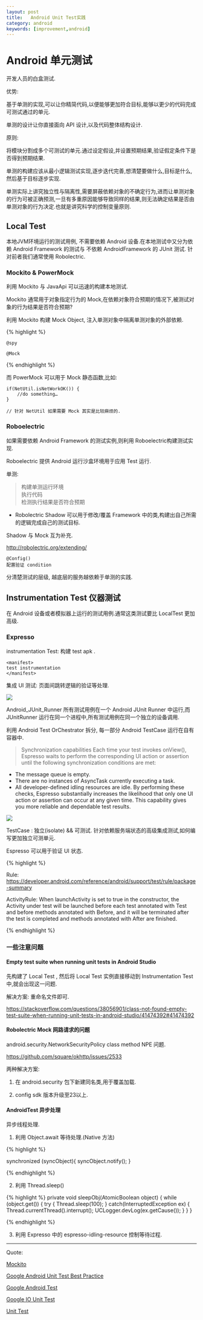 ```yaml
---
layout: post
title:   Android Unit Test实践
category: android
keywords: [improvement,android]
---
```


# Android 单元测试 

开发人员的白盒测试.

优势: 

基于单测的实现,可以让你精简代码,以便能够更加符合目标,能够以更少的代码完成可测试通过的单元.

单测的设计让你直接面向 API 设计,以及代码整体结构设计.


原则: 

将模块分割成多个可测试的单元.通过设定假设,并设置预期结果,验证假定条件下是否得到预期结果. 

单测的构建应该从最小逻辑测试实现,逐步迭代完善,想清楚要做什么,目标是什么,然后基于目标逐步实现.

单测实际上讲究独立性与隔离性,需要屏蔽依赖对象的不确定行为,进而让单测对象的行为可被正确预测,一旦有多重原因能够导致同样的结果,则无法确定结果是否由单测对象的行为决定.也就是讲究科学的控制变量原则.

## Local Test 

本地JVM环境运行的测试用例, 不需要依赖 Android 设备.在本地测试中又分为依赖 Android Framework 的测试与 不依赖 AndroidFramework 的 JUnit 测试.
针对前者我们通常使用 Robolectric.

### Mockito  & PowerMock

利用 Mockito 与 JavaApi 可以迅速的构建本地测试.

Mockito 通常用于对象指定行为的 Mock,在依赖对象符合预期的情况下,被测试对象的行为结果是否符合预期? 


利用 Mockito 构建 Mock Object, 注入单测对象中隔离单测对象的外部依赖.

{% highlight  %} 

```
@spy 

@Mock 

```


{% endhighlight %}



而 PowerMock 可以用于 Mock 静态函数,比如: 

```
if(NetUtil.isNetWorkOK()) {
    //do something…
}

// 针对 NetUtil 如果需要 Mock 其实是比较麻烦的.
```

### Roboelectric

如果需要依赖 Android Framework 的测试实例,则利用 Roboelectric构建测试实现.

Roboelectric 提供 Android 运行沙盒环境用于应用 Test 运行.

单测: 
> 构建单测运行环境      
> 执行代码           
> 检测执行结果是否符合预期      


* Robolectric  Shadow  可以用于修改/覆盖 Framework 中的类,构建出自己所需的逻辑完成自己的测试目标. 

 Shadow 与 Mock 互为补充.

http://robolectric.org/extending/

```
@Config() 
配置验证 condition 

```


分清楚测试的层级, 越底层的服务越依赖于单测的实践.  


## Instrumentation Test 仪器测试

在 Android 设备或者模拟器上运行的测试用例.通常这类测试要比 LocalTest 更加高级.

### Expresso 

instrumentation Test: 构建 test apk .

```
<manifest> 
test instrumentation
</manifest>
```

集成 UI 测试: 页面间跳转逻辑的验证等处理.  

![](http://img.javaclee.com/20181204132236.png)

Android_JUnit_Runner 所有测试用例在一个 Android JUnit Runner 中运行,而 JUnitRunner 运行在同一个进程中,所有测试用例在同一个独立的设备调用.

利用 Android Test OrChestrator 拆分, 每一部分 Android TestCase 运行在自有容器中.


> Synchronization capabilities
Each time your test invokes onView(), Espresso waits to perform the corresponding UI action or assertion until the following synchronization conditions are met:
* The message queue is empty.
* There are no instances of AsyncTask currently executing a task.
* All developer-defined idling resources are idle.
By performing these checks, Espresso substantially increases the likelihood that only one UI action or assertion can occur at any given time. This capability gives you more reliable and dependable test results.


![](http://img.javaclee.com/20181204234443.png)


TestCase  : 独立(isolate) && 可测试.  针对依赖服务端状态的高级集成测试,如何编写更加独立可测单元.

Espresso 可以用于验证 UI 状态.  

{% highlight  %} 

Rule: https://developer.android.com/reference/android/support/test/rule/package-summary

ActivityRule: When launchActivity is set to true in the constructor, the Activity under test will be launched before each test annotated with Test and before methods annotated with Before, and it will be terminated after the test is completed and methods annotated with After are finished.



{% endhighlight %}


### 一些注意问题

#### Empty test suite when running unit tests in Android Studio

先构建了 Local Test , 然后将 Local Test 实例直接移动到 Instrumentation Test 中,就会出现这一问题.

解决方案: 重命名文件即可.

https://stackoverflow.com/questions/38056901/class-not-found-empty-test-suite-when-running-unit-tests-in-android-studio/41474392#41474392

#### Robolectric Mock 网路请求的问题  

android.security.NetworkSecurityPolicy  class method NPE 问题.

https://github.com/square/okhttp/issues/2533

两种解决方案: 

1. 在 android.security 包下新建同名类,用于覆盖加载.      

2. config sdk 版本升级至23以上.

#### AndroidTest 异步处理

异步线程处理.

1. 利用 Object.await 等待处理.(Native 方法)   

{% highlight  %} 

synchronized (syncObject){
                    syncObject.notify();
                }

{% endhighlight %}


2. 利用 Thread.sleep() 

{% highlight  %} 
 private void sleepObj(AtomicBoolean object) {
        while (object.get()) {
            try {
                Thread.sleep(100);
            } catch(InterruptedException ex) {
                Thread.currentThread().interrupt();
                UCLogger.devLog(ex.getCause());
            }
        }
    }


{% endhighlight %}



3. 利用 Expresso 中的 espresso-idling-resource 控制等待过程.

---

Quote:

[Mockito](http://www.vogella.com/tutorials/Mockito/article.html)

[Google Android Unit Test Best Practice](https://developer.android.com/training/testing/)

[Google Android Test](https://developer.android.com/training/testing/unit-testing/local-unit-tests#mocking-dependencies)

[Google IO Unit Test](https://www.youtube.com/watch?v=pK7W5npkhho)

[Unit Test](https://android.jlelse.eu/the-basics-of-android-espresso-testing-activities-fragments-7a8bfbc16dc5)